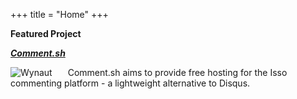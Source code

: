 +++
title = "Home"
+++

**Featured Project**

***[Comment.sh](https://comment.sh)***

<img style="float:left; margin-right:25px" src="https://static.pokebattler.com/pokemon/wynaut.svg" alt="Wynaut" />

Comment.sh aims to provide free hosting for the Isso commenting platform - a lightweight alternative to Disqus.

<br style="clear:both" />

